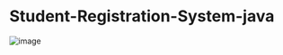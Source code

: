 # Student-Registration-System-java
![image](![sturegsys-1](https://user-images.githubusercontent.com/100555550/229082346-ba3cc952-6ee6-4947-99eb-7ccbbd0d0023.PNG)
)
